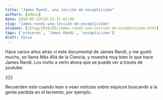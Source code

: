 ```yaml
---
title: "James Randi, una lección de escepticismo"
authors: [admin]
date: 2010-05-23T18:25:11-03:00
slug: "james-randi-una-lección-de-escepticismo"
aliases: [/blog/2010/03/james-randi-una-leccion-de-escepticismo.html]
tags: ['próceres', 'James Randi', 'excepticismo']
draft: false
---
```

 
Hace varios años atrás vi este documental de James Randi, y me gustó
mucho, se llama Más Allá de la Ciencia, y muestra muy bien lo que hace
James Randi. Los invito a verlo ahora que se puede ver a través de
youtube:

{{<youtube koqIDFQK098>}}

Recuerden esto cuando lean o vean noticias sobre síquicos buscando a la
gente perdida en el terremto, por ejemplo.
